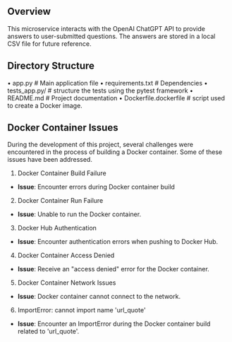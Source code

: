 ## Overview
This microservice interacts with the OpenAI ChatGPT API to provide answers to user-submitted questions. The answers are stored in a local CSV file for future reference.

## Directory Structure

•	app.py # Main application file
•	requirements.txt # Dependencies 
•	tests_app.py/ # structure the tests using the pytest framework
•	README.md # Project documentation
•	Dockerfile.dockerfile # script used to create a Docker image.

## Docker Container Issues

During the development of this project, several challenges were encountered in the process of building a Docker container. Some of these issues have been addressed.
1. Docker Container Build Failure
- **Issue**: Encounter errors during Docker container build
2. Docker Container Run Failure
- **Issue**: Unable to run the Docker container.
3. Docker Hub Authentication
- **Issue**: Encounter authentication errors when pushing to Docker Hub.
4. Docker Container Access Denied
- **Issue**: Receive an "access denied" error for the Docker container.
5. Docker Container Network Issues
- **Issue**: Docker container cannot connect to the network.
6. ImportError: cannot import name 'url_quote'
- **Issue**: Encounter an ImportError during the Docker container build related to 'url_quote'.

